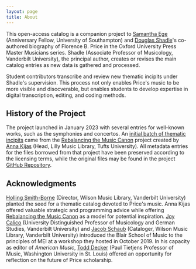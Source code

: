 ```yaml
---
layout: page
title: About
---
```


This open-access catalog is a companion project to <a href="https://www.samanthaege.com/" target="_blank">Samantha Ege</a> (Anniversary Fellow, University of Southampton) and <a href="https://blair.vanderbilt.edu/bio/douglas-shadle" target="_blank">Douglas Shadle</a>'s co-authored biography of Florence B. Price in the Oxford University Press Master Musicians series. Shadle (Associate Professor of Musicology, Vanderbilt University), the principal author, creates or revises the main catalog entries as new data is gathered and processed.

Student contributors transcribe and review new thematic incipits under Shadle's supervision. This process not only enables Price's music to be more visible and disocverable, but enables students to develop expertise in digital transcription, editing, and coding methods. 

## History of the Project

The project launched in January 2023 with several entries for well-known works, such as the symphonies and concertos. An <a href="https://rebalancing-music-canon.com/price/" target="_blank">initial batch of thematic incipits</a> came from the <a href="https://rebalancing-music-canon.com/" target="_blank">Rebalancing the Music Canon</a> project created by <a href="http://annakijas.com/" target="_blank">Anna Kijas</a> (Head, Lilly Music Library, Tufts University). All metadata entries for the files borrowed from that project have been preserved according to the licensing terms, while the original files may be found in the project <a href="https://github.com/annakijas1/rebalancing-music-canon" target="_blank">GitHub Repository</a>.

## Acknowledgments

<a href="https://blair.vanderbilt.edu/bio/holling-smith-borne" target="_blank">Holling Smith-Borne</a> (Director, Wilson Music Library, Vanderbilt University) planted the seed for a thematic catalog devoted to Price's music. Anna Kijas offered valuable strategic and programming advice while offering <a href="https://rebalancing-music-canon.com/" target="_blank">Rebalancing the Music Canon</a> as a model for potential inspiration. <a href="https://blair.vanderbilt.edu/bio/joy-calico" target="_blank">Joy Calico</a> (University Distinguished Professor of Musicology and German Studies, Vanderbilt University) and <a href="https://blair.vanderbilt.edu/bio/jacob-schaub" target="_blank">Jacob Schaub</a> (Cataloger, Wilson Music Library, Vanderbilt University) introduced the Blair School of Music to the principles of MEI at a workshop they hosted in October 2019. In his capacity as editor of *American Music*, <a href="https://music.wustl.edu/people/todd-decker" target="_blank">Todd Decker</a> (Paul Tietjens Professor of Music, Washington University in St. Louis) offered an opportunity for reflection on the future of Price scholarship.
